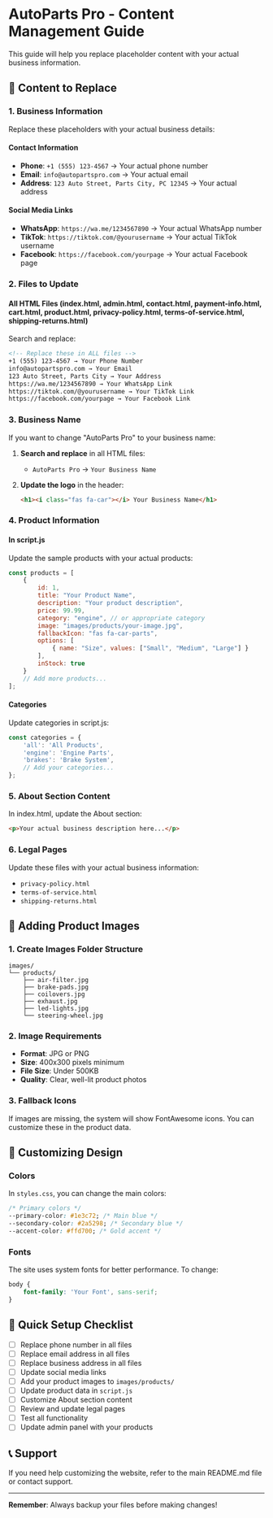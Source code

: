 # AutoParts Pro - Content Management Guide

This guide will help you replace placeholder content with your actual business information.

## 🔧 **Content to Replace**

### **1. Business Information**
Replace these placeholders with your actual business details:

#### **Contact Information**
- **Phone**: `+1 (555) 123-4567` → Your actual phone number
- **Email**: `info@autopartspro.com` → Your actual email
- **Address**: `123 Auto Street, Parts City, PC 12345` → Your actual address

#### **Social Media Links**
- **WhatsApp**: `https://wa.me/1234567890` → Your actual WhatsApp number
- **TikTok**: `https://tiktok.com/@yourusername` → Your actual TikTok username
- **Facebook**: `https://facebook.com/yourpage` → Your actual Facebook page

### **2. Files to Update**

#### **All HTML Files** (index.html, admin.html, contact.html, payment-info.html, cart.html, product.html, privacy-policy.html, terms-of-service.html, shipping-returns.html)

Search and replace:
```html
<!-- Replace these in ALL files -->
+1 (555) 123-4567 → Your Phone Number
info@autopartspro.com → Your Email
123 Auto Street, Parts City → Your Address
https://wa.me/1234567890 → Your WhatsApp Link
https://tiktok.com/@yourusername → Your TikTok Link
https://facebook.com/yourpage → Your Facebook Link
```

### **3. Business Name**
If you want to change "AutoParts Pro" to your business name:

1. **Search and replace** in all HTML files:
   - `AutoParts Pro` → `Your Business Name`

2. **Update the logo** in the header:
   ```html
   <h1><i class="fas fa-car"></i> Your Business Name</h1>
   ```

### **4. Product Information**

#### **In script.js**
Update the sample products with your actual products:

```javascript
const products = [
    {
        id: 1,
        title: "Your Product Name",
        description: "Your product description",
        price: 99.99,
        category: "engine", // or appropriate category
        image: "images/products/your-image.jpg",
        fallbackIcon: "fas fa-car-parts",
        options: [
            { name: "Size", values: ["Small", "Medium", "Large"] }
        ],
        inStock: true
    }
    // Add more products...
];
```

#### **Categories**
Update categories in script.js:
```javascript
const categories = {
    'all': 'All Products',
    'engine': 'Engine Parts',
    'brakes': 'Brake System',
    // Add your categories...
};
```

### **5. About Section Content**
In index.html, update the About section:
```html
<p>Your actual business description here...</p>
```

### **6. Legal Pages**
Update these files with your actual business information:
- `privacy-policy.html`
- `terms-of-service.html` 
- `shipping-returns.html`

## 📸 **Adding Product Images**

### **1. Create Images Folder Structure**
```
images/
└── products/
    ├── air-filter.jpg
    ├── brake-pads.jpg
    ├── coilovers.jpg
    ├── exhaust.jpg
    ├── led-lights.jpg
    └── steering-wheel.jpg
```

### **2. Image Requirements**
- **Format**: JPG or PNG
- **Size**: 400x300 pixels minimum
- **File Size**: Under 500KB
- **Quality**: Clear, well-lit product photos

### **3. Fallback Icons**
If images are missing, the system will show FontAwesome icons. You can customize these in the product data.

## 🎨 **Customizing Design**

### **Colors**
In `styles.css`, you can change the main colors:
```css
/* Primary colors */
--primary-color: #1e3c72; /* Main blue */
--secondary-color: #2a5298; /* Secondary blue */
--accent-color: #ffd700; /* Gold accent */
```

### **Fonts**
The site uses system fonts for better performance. To change:
```css
body {
    font-family: 'Your Font', sans-serif;
}
```

## 🚀 **Quick Setup Checklist**

- [ ] Replace phone number in all files
- [ ] Replace email address in all files
- [ ] Replace business address in all files
- [ ] Update social media links
- [ ] Add your product images to `images/products/`
- [ ] Update product data in `script.js`
- [ ] Customize About section content
- [ ] Review and update legal pages
- [ ] Test all functionality
- [ ] Update admin panel with your products

## 📞 **Support**

If you need help customizing the website, refer to the main README.md file or contact support.

---

**Remember**: Always backup your files before making changes!

